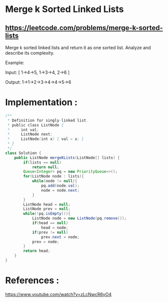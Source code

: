 # Merge k Sorted Linked Lists
## https://leetcode.com/problems/merge-k-sorted-lists

Merge k sorted linked lists and return it as one sorted list. Analyze and describe its complexity.

Example:

Input:
[
  1->4->5,
  1->3->4,
  2->6
]

Output: 1->1->2->3->4->4->5->6

# Implementation :

```java
/**
 * Definition for singly-linked list.
 * public class ListNode {
 *     int val;
 *     ListNode next;
 *     ListNode(int x) { val = x; }
 * }
 */
class Solution {
    public ListNode mergeKLists(ListNode[] lists) {
        if(lists == null)
            return null;
        Queue<Integer> pq = new PriorityQueue<>();
        for(ListNode node : lists){
            while(node != null){
                pq.add(node.val);
                node = node.next;
            }
        }
        ListNode head = null;
        ListNode prev = null;
        while(!pq.isEmpty()){
            ListNode node = new ListNode(pq.remove());
            if(head == null)
                head = node;
            if(prev != null)
                prev.next = node;
            prev = node;
        }
        return head;
    }
}

```

# References :
https://www.youtube.com/watch?v=zLcNwcR6yO4

